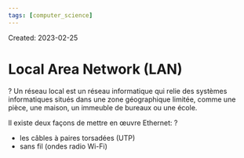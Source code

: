 ```yaml
---
tags: [computer_science] 
---
```

Created: 2023-02-25

# Local Area Network (LAN)
?
Un réseau local est un réseau informatique qui relie des systèmes informatiques situés dans une zone géographique limitée, comme une pièce, une maison, un immeuble de bureaux ou une école.
<!--SR:!2023-04-02,17,250-->

Il existe deux façons de mettre en œuvre Ethernet:
?
- les câbles à paires torsadées (UTP)
- sans fil (ondes radio Wi-Fi)
<!--SR:!2023-03-17,4,210-->